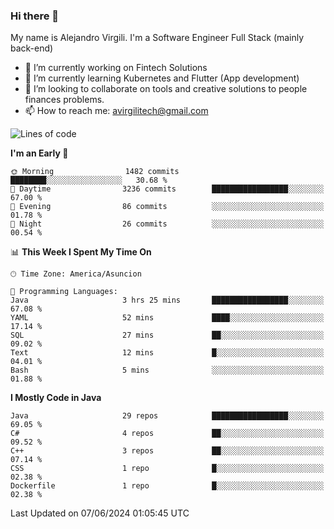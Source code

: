 ### Hi there 👋

My name is Alejandro Virgili. I'm a Software Engineer Full Stack (mainly back-end)


- 🔭 I’m currently working on Fintech Solutions
- 🌱 I’m currently learning Kubernetes and Flutter (App development)
- 👯 I’m looking to collaborate on tools and creative solutions to people finances problems.
- 📫 How to reach me: avirgilitech@gmail.com
  
<!--START_SECTION:waka-->
![Lines of code](https://img.shields.io/badge/From%20Hello%20World%20I%27ve%20Written-558.4%20thousand%20lines%20of%20code-blue)

**I'm an Early 🐤** 

```text
🌞 Morning                1482 commits        ████████░░░░░░░░░░░░░░░░░   30.68 % 
🌆 Daytime                3236 commits        █████████████████░░░░░░░░   67.00 % 
🌃 Evening                86 commits          ░░░░░░░░░░░░░░░░░░░░░░░░░   01.78 % 
🌙 Night                  26 commits          ░░░░░░░░░░░░░░░░░░░░░░░░░   00.54 % 
```


📊 **This Week I Spent My Time On** 

```text
🕑︎ Time Zone: America/Asuncion

💬 Programming Languages: 
Java                     3 hrs 25 mins       █████████████████░░░░░░░░   67.08 % 
YAML                     52 mins             ████░░░░░░░░░░░░░░░░░░░░░   17.14 % 
SQL                      27 mins             ██░░░░░░░░░░░░░░░░░░░░░░░   09.02 % 
Text                     12 mins             █░░░░░░░░░░░░░░░░░░░░░░░░   04.01 % 
Bash                     5 mins              ░░░░░░░░░░░░░░░░░░░░░░░░░   01.88 % 
```

**I Mostly Code in Java** 

```text
Java                     29 repos            █████████████████░░░░░░░░   69.05 % 
C#                       4 repos             ██░░░░░░░░░░░░░░░░░░░░░░░   09.52 % 
C++                      3 repos             ██░░░░░░░░░░░░░░░░░░░░░░░   07.14 % 
CSS                      1 repo              █░░░░░░░░░░░░░░░░░░░░░░░░   02.38 % 
Dockerfile               1 repo              █░░░░░░░░░░░░░░░░░░░░░░░░   02.38 % 
```




 Last Updated on 07/06/2024 01:05:45 UTC
<!--END_SECTION:waka-->
